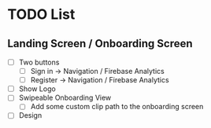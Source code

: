 # TODO List

## Landing Screen / Onboarding Screen

- [ ] Two buttons
    - [ ] Sign in -> Navigation / Firebase Analytics
    - [ ] Register -> Navigation / Firebase Analytics
- [ ] Show Logo
- [ ] Swipeable Onboarding View
  - [ ] Add some custom clip path to the onboarding screen
- [ ] Design